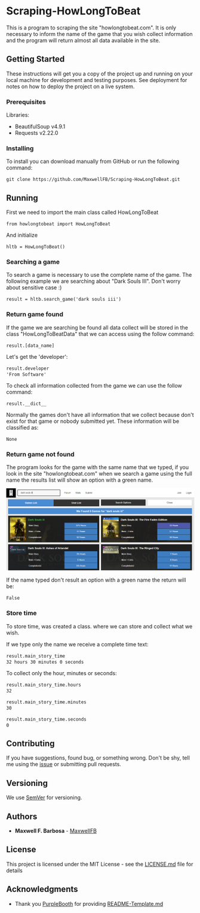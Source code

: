 # Scraping-HowLongToBeat

This is a program to scraping the site "howlongtobeat.com". It is only necessary to inform the name of the game that you wish collect information and the program will return almost all data available in the site.

## Getting Started

These instructions will get you a copy of the project up and running on your local machine for development and testing purposes. See deployment for notes on how to deploy the project on a live system.

### Prerequisites

Libraries:
* BeautifulSoup v4.9.1
* Requests v2.22.0

### Installing


To install you can download manually from GitHub or run the following command:

```
git clone https://github.com/MaxwellFB/Scraping-HowLongToBeat.git
```

## Running

First we need to import the main class called HowLongToBeat

```
from howlongtobeat import HowLongToBeat
```

And initialize

```
hltb = HowLongToBeat()
```

### Searching a game

To search a game is necessary to use the complete name of the game. The following example we are searching about "Dark Souls III". Don't worry about sensitive case :)

```
result = hltb.search_game('dark souls iii')
```

### Return game found

If the game we are searching be found all data collect will be stored in the class "HowLongToBeatData" that we can access using the follow command:

```
result.[data_name]
```

Let's get the 'developer':
```
result.developer
'From Software'
```

To check all information collected from the game we can use the follow command:

```
result.__dict__
```

Normally the games don't have all information that we collect because don't exist for that game or nobody submitted yet. These information will be classified as:

```
None
```


### Return game not found

The program looks for the game with the same name that we typed, if you look in the site "howlongtobeat.com" when we search a game using the full name the results list will show an option with a green name.

![HowLongToBeat Green Name](./img/HowLongToBeat_Green_Name.png)

If the name typed don't result an option with a green name the return will be:

```
False
```

### Store time

To store time, was created a class. where we can store and collect what we wish.

If we type only the name we receive a complete time text:
```
result.main_story_time
32 hours 30 minutes 0 seconds
```
To collect only the hour, minutes or seconds:
```
result.main_story_time.hours
32
```
```
result.main_story_time.minutes
30
```
```
result.main_story_time.seconds
0
```
## Contributing

If you have suggestions, found bug, or something wrong. Don't be shy, tell me using the [issue](https://github.com/MaxwellFB/Scraping-HowLongToBeat/issues) or submitting pull requests.

## Versioning

We use [SemVer](http://semver.org/) for versioning.

## Authors

* **Maxwell F. Barbosa** - [MaxwellFB](https://github.com/MaxwellFB)

## License

This project is licensed under the MIT License - see the [LICENSE.md](LICENSE.md) file for details

## Acknowledgments

* Thank you [PurpleBooth](https://gist.github.com/PurpleBooth) for providing [README-Template.md](https://gist.github.com/PurpleBooth/109311bb0361f32d87a2)
